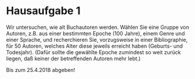 # Hausaufgabe 1

Wir untersuchen, wie alt Buchautoren werden. Wählen Sie eine Gruppe von Autoren, z.B. aus einer bestimmten Epoche (100 Jahre), einem Genre und einer Sprache, und recherchieren Sie, vorzugsweise in einer Bibliographie, für 50 Autoren, welches Alter diese jeweils erreicht haben (Geburts- und Todesjahr). (Dafür sollte die gewählte Epoche zumindest so weit zurück liegen, daß keiner der betreffenden Autoren mehr lebt.)

Bis zum 25.4.2018 abgeben!
